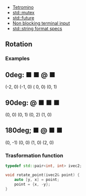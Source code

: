 - [Tetromino](https://en.wikipedia.org/wiki/Tetromino)
- [std::mutex](https://en.cppreference.com/w/cpp/thread/mutex.html)
- [std::future](https://en.cppreference.com/w/cpp/thread/future.html)
- [Non blocking terminal input](https://stackoverflow.com/questions/421860/capture-characters-from-standard-input-without-waiting-for-enter-to-be-pressed)
- [std::string format specs](https://en.cppreference.com/w/cpp/utility/format/spec.html)

## Rotation
### Examples
0deg:
■
■
@ ■
--------------------
(-2, 0)
(-1, 0)
( 0, 0) (0, 1)

90deg:
@ ■ ■
■
--------------------
(0, 0) (0, 1) (0, 2)
(1, 0)

180deg;
■ @
  ■
  ■
--------------------
(0, -1) (0, 0)
        (1, 0)
        (2, 0)

### Trasformation function
```cxx
typedef std::pair<int, int> ivec2;

void rotate_point(ivec2& point) {
    auto [y, x] = point;
    point = {x, -y};
}
```
